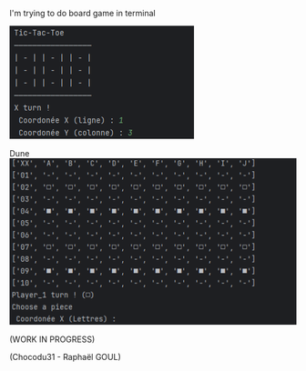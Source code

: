 I'm trying to do board game in terminal

![img.png](TicTacToeExemple.png)

Dune
![img_1.png](DuneExemple.png)

(WORK IN PROGRESS)

(Chocodu31 - Raphaël GOUL)